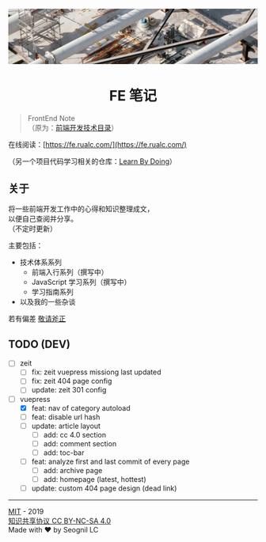 <p align="center">

![the-banner](./docs/.vuepress/public/geneva-switzerland-narrow.jpg)

</p>

<h1 align="center">FE 笔记</h1>

> FrontEnd Note  
> （原为：[前端开发技术目录](https://www.yuque.com/seognil/fe-foundation)）

在线阅读：[https://fe.rualc.com/](https://fe.rualc.com/)

（另一个项目代码学习相关的仓库：[Learn By Doing](https://github.com/seognil-study/learn-by-doing)）

## 关于

将一些前端开发工作中的心得和知识整理成文，  
以便自己查阅并分享。  
（不定时更新）

主要包括：

- 技术体系系列
  - 前端入行系列（撰写中）
  - JavaScript 学习系列（撰写中）
  - 学习指南系列
- 以及我的一些杂谈

若有偏差 [敬请斧正](https://github.com/seognil/fe-foundation/issues/new)

## TODO (DEV)

- [ ] zeit
  - [ ] fix: zeit vuepress missiong last updated
  - [ ] fix: zeit 404 page config
  - [ ] update: zeit 301 config
- [ ] vuepress
  - [x] feat: nav of category autoload
  - [ ] feat: disable url hash
  - [ ] update: article layout
    - [ ] add: cc 4.0 section
    - [ ] add: comment section
    - [ ] add: toc-bar
  - [ ] feat: analyze first and last commit of every page
    - [ ] add: archive page
    - [ ] add: homepage (latest, hottest)
  - [ ] update: custom 404 page design (dead link)

---

[MIT](LICENSE) - 2019  
[知识共享协议 CC BY-NC-SA 4.0](https://creativecommons.org/licenses/by-nc-sa/4.0/deed.zh)  
Made with ❤️ by Seognil LC
